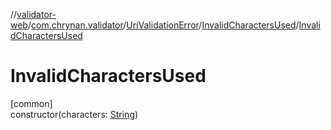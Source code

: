 //[validator-web](../../../../index.md)/[com.chrynan.validator](../../index.md)/[UriValidationError](../index.md)/[InvalidCharactersUsed](index.md)/[InvalidCharactersUsed](-invalid-characters-used.md)

# InvalidCharactersUsed

[common]\
constructor(characters: [String](https://kotlinlang.org/api/latest/jvm/stdlib/kotlin/-string/index.html))
